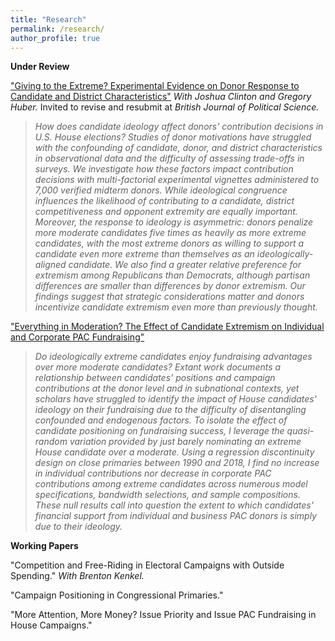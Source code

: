 ```yaml
---
title: "Research"
permalink: /research/
author_profile: true
---
```


**Under Review**
  
["Giving to the Extreme? Experimental Evidence on Donor Response to Candidate and District Characteristics"](/files/GTTE_12.6.22.pdf) *With Joshua Clinton and Gregory Huber.* Invited to revise and resubmit at *British Journal of Political Science.*

> *How does candidate ideology affect donors' contribution decisions in U.S. House elections? Studies of donor motivations have struggled with the confounding of candidate, donor, and district characteristics in observational data and the difficulty of assessing trade-offs in surveys. We investigate how these factors impact contribution decisions with multi-factorial experimental vignettes administered to 7,000 verified midterm donors. While ideological congruence influences the likelihood of contributing to a candidate, district competitiveness and opponent extremity are equally important. Moreover, the response to ideology is asymmetric: donors penalize more moderate candidates five times as heavily as more extreme candidates, with the most extreme donors as willing to support a candidate even more extreme than themselves as an ideologically-aligned candidate. We also find a greater relative preference for extremism among Republicans than Democrats, although partisan differences are smaller than differences by donor extremism. Our findings suggest that strategic considerations matter and donors incentivize candidate extremism even more than previously thought.*

["Everything in Moderation? The Effect of Candidate Extremism on Individual and Corporate PAC Fundraising"](/files/EIM_MM.pdf)

> *Do ideologically extreme candidates enjoy fundraising advantages over more moderate candidates? Extant work documents a relationship between candidates' positions and campaign contributions at the donor level and in subnational contexts, yet scholars have struggled to identify the impact of House candidates' ideology on their fundraising due to the difficulty of disentangling confounded and endogenous factors. To isolate the effect of candidate positioning on fundraising success, I leverage the quasi-random variation provided by just barely nominating an extreme House candidate over a moderate. Using a regression discontinuity design on close primaries between 1990 and 2018, I find no increase in individual contributions nor decrease in corporate PAC contributions among extreme candidates across numerous model specifications, bandwidth selections, and sample compositions. These null results call into question the extent to which candidates' financial support from individual and business PAC donors is simply due to their ideology.*

**Working Papers**
  
"Competition and Free-Riding in Electoral Campaigns with Outside Spending." *With Brenton Kenkel.*

"Campaign Positioning in Congressional Primaries."

"More Attention, More Money? Issue Priority and Issue PAC Fundraising in House Campaigns."


